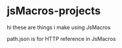 # jsMacros-projects

hi these are things i make using JsMacros

path.json is for HTTP reference in JsMacros
